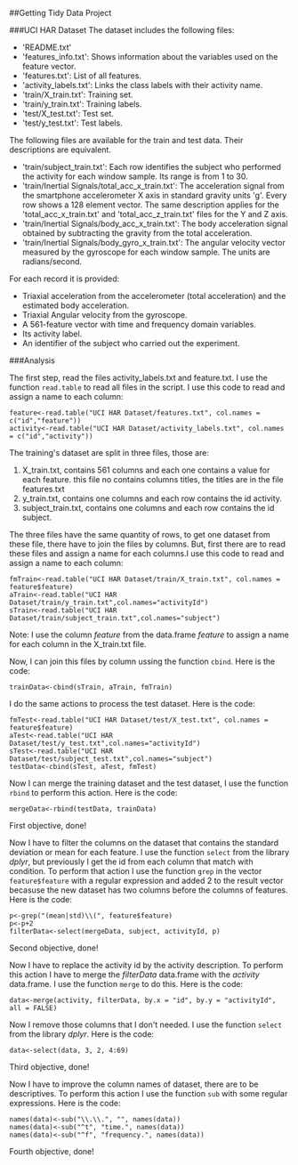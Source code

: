 ##Getting Tidy Data Project

###UCI HAR Dataset
The dataset includes the following files:

- 'README.txt'
- 'features_info.txt': Shows information about the variables used on the feature vector.
- 'features.txt': List of all features.
- 'activity_labels.txt': Links the class labels with their activity name.
- 'train/X_train.txt': Training set.
- 'train/y_train.txt': Training labels.
- 'test/X_test.txt': Test set.
- 'test/y_test.txt': Test labels.

The following files are available for the train and test data. Their descriptions are equivalent. 

- 'train/subject_train.txt': Each row identifies the subject who performed the activity for each window sample. Its range is from 1 to 30. 
- 'train/Inertial Signals/total_acc_x_train.txt': The acceleration signal from the smartphone accelerometer X axis in standard gravity units 'g'. Every row shows a 128 element vector. The same description applies for the 'total_acc_x_train.txt' and 'total_acc_z_train.txt' files for the Y and Z axis. 
- 'train/Inertial Signals/body_acc_x_train.txt': The body acceleration signal obtained by subtracting the gravity from the total acceleration. 
- 'train/Inertial Signals/body_gyro_x_train.txt': The angular velocity vector measured by the gyroscope for each window sample. The units are radians/second. 
 
For each record it is provided:

- Triaxial acceleration from the accelerometer (total acceleration) and the estimated body acceleration.
- Triaxial Angular velocity from the gyroscope. 
- A 561-feature vector with time and frequency domain variables. 
- Its activity label. 
- An identifier of the subject who carried out the experiment.

###Analysis

The first step, read the files activity_labels.txt and feature.txt. I use the function `read.table` to read all files in the script. I use this code to read and assign a name to each column:

```
feature<-read.table("UCI HAR Dataset/features.txt", col.names = c("id","feature"))
activity<-read.table("UCI HAR Dataset/activity_labels.txt", col.names = c("id","activity"))
```

The training's dataset are split in three files, those are:

1. X_train.txt, contains 561 columns and each one contains a value for each feature. this file no contains columns titles, the titles are in the file features.txt
2. y_train.txt, contains one columns and each row contains the id activity.
3. subject_train.txt, contains one columns and each row contains the id subject.

The three files have the same quantity of rows, to get one dataset from these file, there have to join the files by columns. But, first there are to read these files and assign a name for each columns.I use this code to read and assign a name to each column:

```
fmTrain<-read.table("UCI HAR Dataset/train/X_train.txt", col.names = feature$feature)
aTrain<-read.table("UCI HAR Dataset/train/y_train.txt",col.names="activityId")
sTrain<-read.table("UCI HAR Dataset/train/subject_train.txt",col.names="subject")
```

Note: I use the column *feature* from the data.frame *feature* to assign a name for each column in the X_train.txt file.

Now, I can join this files by column ussing the function `cbind`. Here is the code:

```
trainData<-cbind(sTrain, aTrain, fmTrain)
```

I do the same actions to process the test dataset. Here is the code:

```
fmTest<-read.table("UCI HAR Dataset/test/X_test.txt", col.names = feature$feature)
aTest<-read.table("UCI HAR Dataset/test/y_test.txt",col.names="activityId")
sTest<-read.table("UCI HAR Dataset/test/subject_test.txt",col.names="subject")
testData<-cbind(sTest, aTest, fmTest)
```

Now I can merge the training dataset and the test dataset, I use the function `rbind` to perform this action. Here is the code:

```
mergeData<-rbind(testData, trainData)
```
First objective, done!

Now I have to filter the columns on the dataset that contains the standard deviation or mean for each feature. I use the function `select` from the library *dplyr*, but previously I get the id from each column that match with condition. To perform that action I use the function `grep` in the vector `feature$feature` with a regular expression and added 2 to the result vector becasuse the new dataset has two columns before the columns of features. Here is the code:

```
p<-grep("(mean|std)\\(", feature$feature)
p<-p+2
filterData<-select(mergeData, subject, activityId, p)
```
Second objective, done!

Now I have to replace the activity id by the activity description. To perform this action I have to merge the *filterData* data.frame with the *activity* data.frame. I use the function `merge` to do this. Here is the code:

```
data<-merge(activity, filterData, by.x = "id", by.y = "activityId", all = FALSE)
```

Now I remove those columns that I don't needed. I use the function `select` from the library *dplyr*. Here is the code:

```
data<-select(data, 3, 2, 4:69)
```
Third objective, done!

Now I have to improve the column names of dataset, there are to be descriptives. To perform this action I use the function `sub` with some regular expressions. Here is the code:

```
names(data)<-sub("\\.\\.", "", names(data))
names(data)<-sub("^t", "time.", names(data))
names(data)<-sub("^f", "frequency.", names(data))
```
Fourth objective, done!
